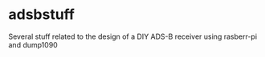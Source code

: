# adsbstuff
Several stuff related to the design of a DIY ADS-B receiver using rasberr-pi and dump1090


